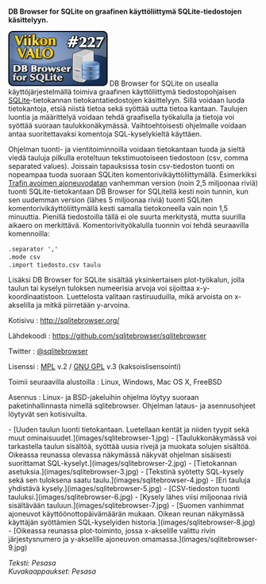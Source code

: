 <!--
Title: 5x19 DB Browser for SQLite - Viikon VALO #227
Date: 2015/05/05
Pageimage: valo227-sqlitebrowser.png
Tags: Linux,Windows,Mac OS X,FreeBSD,Tietokanta
-->

**DB Browser for SQLite on graafinen käyttöliittymä SQLite-tiedostojen
käsittelyyn.**

![](images/valo227-sqlitebrowser.png "fig:valo227-sqlitebrowser.png") DB
Browser for SQLite on usealla käyttöjärjestelmällä toimiva graafinen
käyttöliittymä tiedostopohjaisen [SQLite](SQLite)-tietokannan
tietokantatiedostojen käsittelyyn. Sillä voidaan luoda tietokantoja,
etsiä niistä tietoa sekä syöttää uutta tietoa kantaan. Taulujen luontia
ja määrittelyä voidaan tehdä graafisella työkalulla ja tietoja voi
syöttää suoraan taulukkonäkymässä. Vaihtoehtoisesti ohjelmalle voidaan
antaa suoritettavaksi komentoja SQL-kyselykieltä käyttäen.

Ohjelman tuonti- ja vientitoiminnoilla voidaan tietokantaan tuoda ja
sieltä viedä tauluja pilkulla eroteltuun tekstimuotoiseen tiedostoon
(csv, comma separated values). Joissain tapauksissa tosin csv-tiedoston
tuonti on nopeampaa tuoda suoraan SQLiten komentorivikäyttöliittymällä.
Esimerkiksi [Trafin avoimen
ajoneuvodatan](http://www.trafi.fi/tietopalvelut/avoin_data) vanhemman
version (noin 2,5 miljoonaa riviä) tuonti SQLite-tietokantaan DB Browser
for SQLitellä kesti noin tunnin, kun sen uudemman version (lähes 5
miljoonaa riviä) tuonti SQLiten komentorivikäyttöliittymällä kesti
samalla tietokoneella vain noin 1,5 minuuttia. Pienillä tiedostoilla
tällä ei ole suurta merkitystä, mutta suurilla aikaero on merkittävä.
Komentorivityökalulla tuonnin voi tehdä seuraavilla komennoilla:

```
.separator ','
.mode csv
.import tiedosto.csv taulu
```

Lisäksi DB Browser for SQLite sisältää yksinkertaisen plot-työkalun,
jolla taulun tai kyselyn tuloksen numeerisia arvoja voi sijoittaa
x-y-koordinaatistoon. Luettelosta valitaan rastiruuduilla, mikä arvoista
on x-akselilla ja mitkä piirretään y-arvoina.

Kotisivu
:   <http://sqlitebrowser.org/>

Lähdekoodi
:   <https://github.com/sqlitebrowser/sqlitebrowser>

Twitter
:   [@sqlitebrowser](https://twitter.com/sqlitebrowser)

Lisenssi
:   [MPL](https://www.mozilla.org/MPL/) v.2 / [GNU GPL](GNU_GPL) v.3 (kaksoislisensointi)

Toimii seuraavilla alustoilla
:   Linux, Windows, Mac OS X, FreeBSD

Asennus
:   Linux- ja BSD-jakeluihin ohjelma löytyy suoraan paketinhallinnasta
    nimellä sqlitebrowser. Ohjelman lataus- ja asennusohjeet löytyvät
    sen kotisivuilta.

<div class="psgallery" markdown="1">
-   [Uuden taulun luonti tietokantaan. Luetellaan kentät ja niiden
    tyypit sekä muut ominaisuudet.](images/sqlitebrowser-1.jpg)
-   [Taulukkonäkymässä voi tarkastella taulun sisältöä, syöttää uusia
    rivejä ja muokata solujen sisältöä. Oikeassa reunassa olevassa
    näkymässä näkyvät ohjelman sisäisesti suorittamat
    SQL-kyselyt.](images/sqlitebrowser-2.jpg)
-   [Tietokannan asetuksia.](images/sqlitebrowser-3.jpg)
-   [Tekstinä syötetty SQL-kysely sekä sen tuloksena saatu
    taulu.](images/sqlitebrowser-4.jpg)
-   [Eri tauluja yhdistävä kysely.](images/sqlitebrowser-5.jpg)
-   [CSV-tiedoston tuonti tauluksi.](images/sqlitebrowser-6.jpg)
-   [Kysely lähes viisi miljoonaa riviä sisältävään
    tauluun.](images/sqlitebrowser-7.jpg)
-   [Suomen vanhimmat ajoneuvot käyttöönottopäivämäärän mukaan. Oikean
    reunan näkymässä käyttäjän syöttämien SQL-kyselyiden
    historia.](images/sqlitebrowser-8.jpg)
-   [Oikeassa reunassa plot-toiminto, jossa x-akselille valittu rivin
    järjestysnumero ja y-akselille ajoneuvon
    omamassa.](images/sqlitebrowser-9.jpg)
</div>

*Teksti: Pesasa* <br />
*Kuvakaappaukset: Pesasa*

